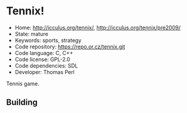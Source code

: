 # Tennix!

- Home: http://icculus.org/tennix/, http://icculus.org/tennix/pre2009/
- State: mature
- Keywords: sports, strategy
- Code repository: https://repo.or.cz/tennix.git
- Code language: C, C++
- Code license: GPL-2.0
- Code dependencies: SDL
- Developer: Thomas Perl

Tennis game.

## Building
